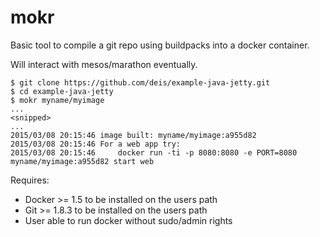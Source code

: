 mokr
====

Basic tool to compile a git repo using buildpacks into a docker container.

Will interact with mesos/marathon eventually.

```
$ git clone https://github.com/deis/example-java-jetty.git
$ cd example-java-jetty
$ mokr myname/myimage
...
<snipped>
...
2015/03/08 20:15:46 image built: myname/myimage:a955d82
2015/03/08 20:15:46 For a web app try:
2015/03/08 20:15:46     docker run -ti -p 8080:8080 -e PORT=8080 myname/myimage:a955d82 start web
```

Requires:
* Docker >= 1.5 to be installed on the users path
* Git >= 1.8.3 to be installed on the users path
* User able to run docker without sudo/admin rights
